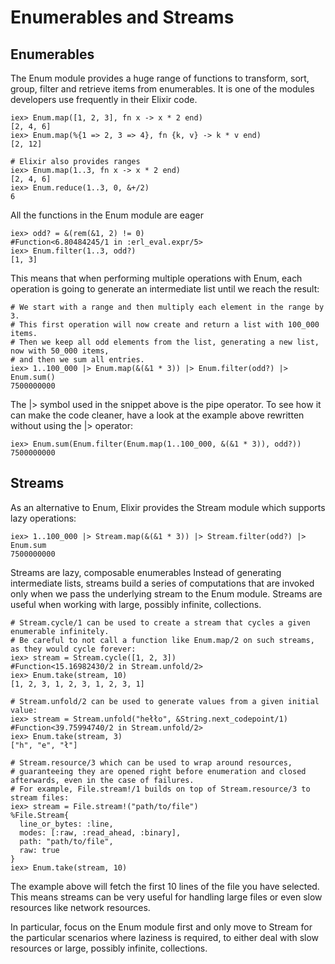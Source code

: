 # Enumerables and Streams
## Enumerables
The Enum module provides a huge range of functions to transform, sort, group, filter and retrieve items from enumerables. 
It is one of the modules developers use frequently in their Elixir code.

    iex> Enum.map([1, 2, 3], fn x -> x * 2 end)
    [2, 4, 6]
    iex> Enum.map(%{1 => 2, 3 => 4}, fn {k, v} -> k * v end)
    [2, 12]
    
    # Elixir also provides ranges
    iex> Enum.map(1..3, fn x -> x * 2 end)
    [2, 4, 6]
    iex> Enum.reduce(1..3, 0, &+/2)
    6

All the functions in the Enum module are eager

    iex> odd? = &(rem(&1, 2) != 0)
    #Function<6.80484245/1 in :erl_eval.expr/5>
    iex> Enum.filter(1..3, odd?)
    [1, 3]
This means that when performing multiple operations with Enum, each operation is going to generate an intermediate list until we reach the result:

    # We start with a range and then multiply each element in the range by 3. 
    # This first operation will now create and return a list with 100_000 items. 
    # Then we keep all odd elements from the list, generating a new list, now with 50_000 items, 
    # and then we sum all entries.
    iex> 1..100_000 |> Enum.map(&(&1 * 3)) |> Enum.filter(odd?) |> Enum.sum()
    7500000000
The |> symbol used in the snippet above is the pipe operator. 
To see how it can make the code cleaner, have a look at the example above rewritten without using the |> operator:

    iex> Enum.sum(Enum.filter(Enum.map(1..100_000, &(&1 * 3)), odd?))
    7500000000
    
## Streams
As an alternative to Enum, Elixir provides the Stream module which supports lazy operations:

    iex> 1..100_000 |> Stream.map(&(&1 * 3)) |> Stream.filter(odd?) |> Enum.sum
    7500000000

Streams are lazy, composable enumerables
Instead of generating intermediate lists, streams build a series of computations that are invoked only when we pass the underlying stream to the Enum module. 
Streams are useful when working with large, possibly infinite, collections.

    # Stream.cycle/1 can be used to create a stream that cycles a given enumerable infinitely. 
    # Be careful to not call a function like Enum.map/2 on such streams, as they would cycle forever:
    iex> stream = Stream.cycle([1, 2, 3])
    #Function<15.16982430/2 in Stream.unfold/2>
    iex> Enum.take(stream, 10)
    [1, 2, 3, 1, 2, 3, 1, 2, 3, 1]
    
    # Stream.unfold/2 can be used to generate values from a given initial value:
    iex> stream = Stream.unfold("hełło", &String.next_codepoint/1)
    #Function<39.75994740/2 in Stream.unfold/2>
    iex> Enum.take(stream, 3)
    ["h", "e", "ł"]
    
    # Stream.resource/3 which can be used to wrap around resources, 
    # guaranteeing they are opened right before enumeration and closed afterwards, even in the case of failures. 
    # For example, File.stream!/1 builds on top of Stream.resource/3 to stream files:
    iex> stream = File.stream!("path/to/file")
    %File.Stream{
      line_or_bytes: :line,
      modes: [:raw, :read_ahead, :binary],
      path: "path/to/file",
      raw: true
    }
    iex> Enum.take(stream, 10)
    
The example above will fetch the first 10 lines of the file you have selected. 
This means streams can be very useful for handling large files or even slow resources like network resources.


In particular, focus on the Enum module first and only move to Stream for the particular scenarios where laziness is required, 
to either deal with slow resources or large, possibly infinite, collections.

